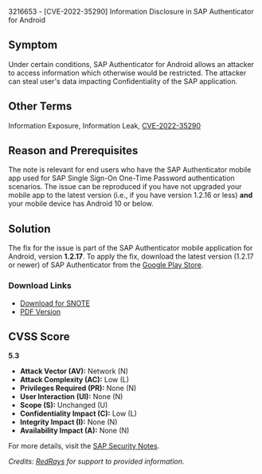 3216653 - [CVE-2022-35290] Information Disclosure in SAP Authenticator for Android

## Symptom
Under certain conditions, SAP Authenticator for Android allows an attacker to access information which otherwise would be restricted. The attacker can steal user's data impacting Confidentiality of the SAP application.

## Other Terms
Information Exposure, Information Leak, [CVE-2022-35290](https://cve.mitre.org/cgi-bin/cvename.cgi?name=CVE-2022-35290)

## Reason and Prerequisites
The note is relevant for end users who have the SAP Authenticator mobile app used for SAP Single Sign-On One-Time Password authentication scenarios. The issue can be reproduced if you have not upgraded your mobile app to the latest version (i.e., if you have version 1.2.16 or less) **and** your mobile device has Android 10 or below.

## Solution
The fix for the issue is part of the SAP Authenticator mobile application for Android, version **1.2.17**. To apply the fix, download the latest version (1.2.17 or newer) of SAP Authenticator from the [Google Play Store](https://me.sap.com/app-download-link).

### Download Links
- [Download for SNOTE](https://notesdownloads.sap.com/note/0040000001024582022)
- [PDF Version](https://userapps.support.sap.com/sap/support/sfm/notes/print/0003216653?language=en-US&token=8DC2EC1BF0560D8047F65B7B27E4CDDB)

## CVSS Score
**5.3**  
- **Attack Vector (AV):** Network (N)
- **Attack Complexity (AC):** Low (L)
- **Privileges Required (PR):** None (N)
- **User Interaction (UI):** None (N)
- **Scope (S):** Unchanged (U)
- **Confidentiality Impact (C):** Low (L)
- **Integrity Impact (I):** None (N)
- **Availability Impact (A):** None (N)

For more details, visit the [SAP Security Notes](https://me.sap.com/notes/3216653).

*Credits: [RedRays](https://redrays.io) for support to provided information.*